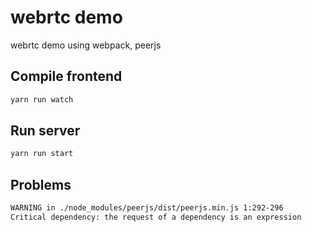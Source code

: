 # webrtc demo

webrtc demo using webpack, peerjs

## Compile frontend

```sh
yarn run watch
```

## Run server

```sh
yarn run start
```

## Problems

```txt
WARNING in ./node_modules/peerjs/dist/peerjs.min.js 1:292-296
Critical dependency: the request of a dependency is an expression
```
